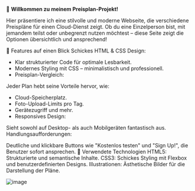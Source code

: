 🌟 **Willkommen zu meinem Preisplan-Projekt!**

Hier präsentiere ich eine stilvolle und moderne Webseite, die verschiedene Preispläne für einen Cloud-Dienst zeigt. Ob du eine Einzelperson bist, mit jemandem teilst oder unbegrenzt nutzen möchtest – diese Seite zeigt die Optionen übersichtlich und ansprechend!

🚀 Features auf einen Blick
Schickes HTML & CSS Design:

- Klar strukturierter Code für optimale Lesbarkeit.
- Modernes Styling mit CSS – minimalistisch und professionell.
- Preisplan-Vergleich:

Jeder Plan hebt seine Vorteile hervor, wie:
- Cloud-Speicherplatz.
- Foto-Upload-Limits pro Tag.
- Gerätezugriff und mehr.
- Responsives Design:

Sieht sowohl auf Desktop- als auch Mobilgeräten fantastisch aus.
Handlungsaufforderungen:

Deutliche und klickbare Buttons wie "Kostenlos testen" und "Sign Up!", die Benutzer sofort ansprechen.
🎨 Verwendete Technologien
HTML5: Strukturierte und semantische Inhalte.
CSS3: Schickes Styling mit Flexbox und benutzerdefinierten Designs.
Illustrationen: Ästhetische Bilder für die Darstellung der Pläne.


![image](https://github.com/user-attachments/assets/91d5cf23-f8bc-4670-ac8b-d4203bf5d94e)
